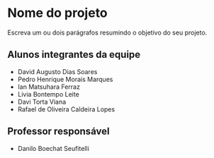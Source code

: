 # Nome do projeto
Escreva um ou dois parágrafos resumindo o objetivo do seu projeto.

## Alunos integrantes da equipe

* David Augusto Dias Soares
* Pedro Henrique Morais Marques
* Ian Matsuhara Ferraz
* Livia Bontempo Leite
* Davi Torta Viana
* Rafael de Oliveira Caldeira Lopes

## Professor responsável 

* Danilo Boechat Seufitelli

